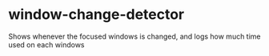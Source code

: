 # window-change-detector
Shows whenever the focused windows is changed, and logs how much time used on each windows
